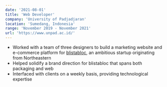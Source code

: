 ```yaml
---
date: '2021-08-01'
title: 'Web Developer'
company: 'University of Padjadjaran'
location: 'Sumedang, Indonesia'
range: 'November 2019 - November 2021'
url: 'https://www.unpad.ac.id/'
---
```


- Worked with a team of three designers to build a marketing website and e-commerce platform for [blistabloc](https://blistabloc.com), an ambitious startup originating from Northeastern
- Helped solidify a brand direction for blistabloc that spans both packaging and web
- Interfaced with clients on a weekly basis, providing technological expertise
